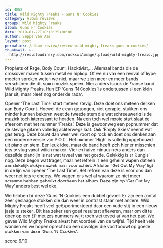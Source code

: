 ```yaml
---
id: 4052
title: Wild Mighty Freaks - Guns N' Cookies
category: Album reviews
groups: Wild Mighty Freaks
album: Guns N' Cookies
date: 2018-01-27T18:43:25+00:00
author: Seppe Van Ael
layout: post
permalink: /album-review/review-wild-mighty-freaks-guns-n-cookies/
thumbnail: >-
  http://res.cloudinary.com/rockxxl/image/upload/wild-mighty-freaks.jpg
---
```

Prophets of Rage, Body Count, Hacktivist,… Allemaal bands die de crossover maken tussen metal en hiphop. Of we nu van een revival of hype moeten spreken weten we niet, maar we zien meer en meer bands verschijnen die dit soort muziek spelen. Niet anders is ook de Franse band Wild Mighty Freaks. Hun EP ‘Guns ‘N Cookies’ is ondertussen al een klein jaar uit, maar bleef nog onder de radar.

Opener ‘The Last Time’ start meteen stevig. Deze doet ons meteen denken aan Body Count. Hoewel de clean gezongen, niet gerapte, stukken ons minder kunnen bekoren weet de tweede stem die wat schreeuwerig is de muziek toch interessant te houden. Na een toch wel mooie start slaat de sfeer om met het nummer ‘Freaks’. Deze is gewoonweg een popnummer dat de stevige gitaren volledig achterwege laat. Ook ‘Empty Skies’ neemt wat gas terug. Deze bouwt dan weer wel voort op rock en doet ons denken aan een moderne versie van P.O.D.. Het nummer ‘High’ is volledig opgebouwd uit piano en stem. Een leuk idee, maar de band heeft zich hier er misschien iets te vlug vanaf willen maken. Vier en halve minuut niets anders dan dezelfde pianolijn is net wat teveel van het goede. Gelukkig is er ‘Jungle’ nog. Deze begon wat trager, maar het refrein is een geheim wapen dat een aanstekelijk stukje muziek naar voor schiet. Afsluiter ‘Get Out My Way’ ligt in de lijn van opener ‘The Last Time’. Het refrein van deze is voor ons dan weer net iets te cheesy. We vragen ons wel af waarom ze niet meer screams hebben gebruikt doorheen het album. Deze zijn op ‘Get Out My Way’ anders best wel oke.

We hebben bij deze ‘Guns ’N Cookies’ een dubbel gevoel. Er zijn een aantal zeer geslaagde stukken die dan weer in contrast staan met andere. Wild Mighty Freaks heeft veel geëxperimenteerd door een oude stijl in een nieuw jasje te steken. Dit kan zeker een goed resultaat afleveren, maar om dit te doen op een EP met zes nummers wijkt toch wel teveel af van het pad. We geven Wild Mighty Freaks alvast het voordeel van de twijfel. Tijd heelt vele wonden en we hopen oprecht op een opvolger die voortbouwt op goede stukken van deze ‘Guns ’N Cookies’.

score: 6/10
